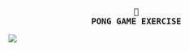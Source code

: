 <h3 align="center">
    <samp>
        <b>
            <a>
               🎾
                <br>
                PONG GAME EXERCISE
            </a>
        </b>
    <samp/>
</h3>
    
<img src="https://github.com/FloWinkler/pong-game-bootcamp/assets/135036974/25e2d1b8-30b7-4b81-926f-a5a94e8ff102" align="center"     /><br><br>

